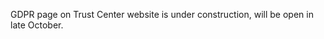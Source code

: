 ﻿---
layout: TrustCenterPage
---
<div class="row-fluid">
   <div class="span">
      <div>         
         <div class="row-fluid grid-container mscom-grid-container" data-view4="1" data-view3="1" data-view2="1" data-view1="1" data-cols="1">
            <div class="span bp0-col-1-1 bp1-col-1-1 bp2-col-1-1 bp3-col-1-1">
              <p>GDPR page on Trust Center website is under construction, will be open in late October.</p>
            </div>
         </div>        
      </div>
   </div>
</div>